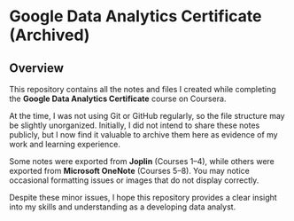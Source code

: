 # Google Data Analytics Certificate (Archived)

## Overview
This repository contains all the notes and files I created while completing the **Google Data Analytics Certificate** course on Coursera.

At the time, I was not using Git or GitHub regularly, so the file structure may be slightly unorganized. Initially, I did not intend to share these notes publicly, but I now find it valuable to archive them here as evidence of my work and learning experience.

Some notes were exported from **Joplin** (Courses 1–4), while others were exported from **Microsoft OneNote** (Courses 5–8). You may notice occasional formatting issues or images that do not display correctly.

Despite these minor issues, I hope this repository provides a clear insight into my skills and understanding as a developing data analyst.
